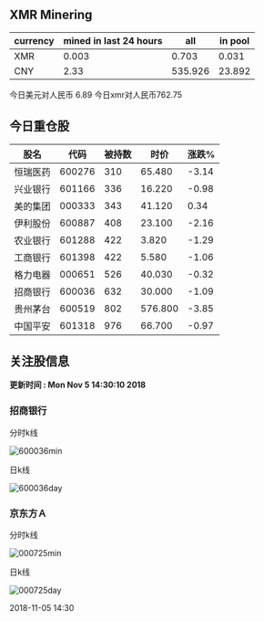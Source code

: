 ## XMR Minering

|currency|mined in last 24 hours|all|in pool|
|---|---|---|---|
|XMR|0.003|0.703|0.031|
|CNY|2.33|535.926|23.892|

今日美元对人民币 6.89	今日xmr对人民币762.75


## 今日重仓股 

|股名|代码|被持数|时价|涨跌%|
|---|---|---|---|---|
|恒瑞医药|600276|310|65.480|-3.14|
|兴业银行|601166|336|16.220|-0.98|
|美的集团|000333|343|41.120|0.34|
|伊利股份|600887|408|23.100|-2.16|
|农业银行|601288|422|3.820|-1.29|
|工商银行|601398|422|5.580|-1.06|
|格力电器|000651|526|40.030|-0.32|
|招商银行|600036|632|30.000|-1.09|
|贵州茅台|600519|802|576.800|-3.85|
|中国平安|601318|976|66.700|-0.97|

## 关注股信息
**更新时间 : Mon Nov  5 14:30:10 2018**
### 招商银行 
分时k线

![600036min](http://image.sinajs.cn/newchart/min/n/sh600036.gif)

日k线

![600036day](http://image.sinajs.cn/newchart/daily/n/sh600036.gif)

### 京东方Ａ 
分时k线

![000725min](http://image.sinajs.cn/newchart/min/n/sz000725.gif)

日k线

![000725day](http://image.sinajs.cn/newchart/daily/n/sz000725.gif)

2018-11-05 14:30